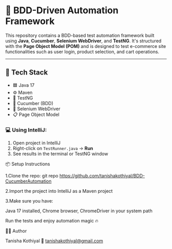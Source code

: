# 🧪 BDD-Driven Automation Framework

This repository contains a BDD-based test automation framework built using **Java**, **Cucumber**, **Selenium WebDriver**, and **TestNG**. It's structured with the **Page Object Model (POM)** and is designed to test e-commerce site functionalities such as user login, product selection, and cart operations.

---

## 🚀 Tech Stack

- 🟦 Java 17
- ⚙️ Maven
- 🧪 TestNG
- 🥒 Cucumber (BDD)
- 🧭 Selenium WebDriver
- 📋 Page Object Model


### 💻 Using IntelliJ:
1. Open project in IntelliJ
2. Right-click on `TestRunner.java` → **Run**
3. See results in the terminal or TestNG window

📦 Setup Instructions

1.Clone the repo: git repo https://github.com/tanishakothiyal/BDD-CucumberAutomation

2.Import the project into IntelliJ as a Maven project

3.Make sure you have:

Java 17 installed,
Chrome browser,
ChromeDriver in your system path

Run the tests and enjoy automation magic 🔥

👩‍💻 Author

Tanisha Kothiyal 📧 tanishakothiyal@gmail.com

 
